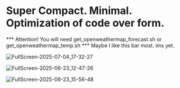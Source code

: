 # Super Compact. Minimal. Optimization of code over form.

*** Attention! You will need get_openweathermap_forecast.sh or get_openweathermap_temp.sh
*** Maybe I like this bar most. ims yet.

![FullScreen-2025-07-04_17-32-27](https://github.com/user-attachments/assets/78cdddac-0921-4ee7-be8a-c542ecae3178)

![FullScreen-2025-06-23_12-47-26](https://github.com/user-attachments/assets/a32531f0-f231-4695-804b-be9c16992b23)

![FullScreen-2025-06-23_15-56-48](https://github.com/user-attachments/assets/0763392d-a5d1-4dc2-9931-7add172af7f1)

